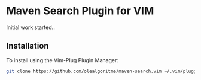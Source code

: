 # Maven Search Plugin for VIM

Initial work started..

## Installation

To install using the Vim-Plug Plugin Manager:
```bash
git clone https://github.com/olealgoritme/maven-search.vim ~/.vim/plugged/
```
